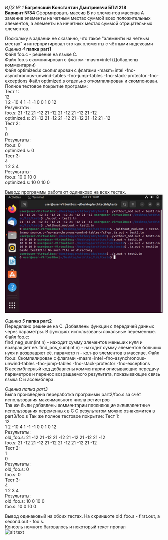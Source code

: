 *ИДЗ № 1*
**Багрянский Константин Дмитриевчи БПИ 218**  
**Варивнт №34**
Сформировать массив B из элементов массива A заменив элементы
на четным местах суммой всех положительных элементов, а элементы на
нечетных местах суммой отрицательных элементов.

Поскольку в задании не сказанно, что такое "элементы
на четным местах" я интерпритировал это как элементы с чётными индексами
*Оценка 4*  **папка part1**  
Файл foo.c - решение на языке C.  
Файл foo.s скомпилирован с флагом -masm=intel  (Добавлены комментарии)  
Файл optimized.s скопилирован с флагами -masm=intel -fno-asynchronous-unwind-tables -fno-jump-tables -fno-stack-protector -fno-exceptions
Файл optimized.s отдельно откомпилирован и скомпонован.  
Полное тестовое покрытие программ:  
Тест 1:  
12  
1 2 -10 4 1 -1 -1 0 0 1 0 12  
Результаты:  
foo.s: 21 -12 21 -12 21 -12 21 -12 21 -12 21 -12  
optimized.s: 21 -12 21 -12 21 -12 21 -12 21 -12 21 -12  
Тест 2:  
1  
0  
Результаты:  
foo.s: 0  
optimized.s: 0  
Тест 3:  
4  
1 2 3 4  
Результаты:  
foo.s: 10 0 10 0  
optimized.s: 10 0 10 0  

Вывод: программы работают одинаково на всех тестах.  
![alt text](part1/tests/tests_result.jpg)


*Оценка 5*  **папка part2**   
Переделано решение на C. Добавлены функции с передачей данных через параметры. В функциях использованы локальные переменные.  
Файл foo.c:  
find_neg_sum(int n) - находит сумму элементов меньших нуля и возвращяет её.
find_pos_sum(int n) - находит сумму элементов больших нуля и возвращяет её.
параметр n - кол-во элементов в массиве.
Файл foo.s:
Скомпилирован с флагами -masm=intel -fno-asynchronous-unwind-tables -fno-jump-tables -fno-stack-protector -fno-exceptions  
В ассемблерный код добавлены комментарии описывающие передачу параметров и перенос возращаемого результата, показывающие связь языка C и ассемблера.

*Оценка*  *папка part3*  
Была произведена переработка программы part2/foo.s за счёт использования максимального числа регистров  
Так же были добавлены комментарии поясняющие эквивалентные использования переменных в C
С результатом можно ознакомится в part3/foo.s
Так же полное тестовое покрытие:
Тест 1:  
12  
1 2 -10 4 1 -1 -1 0 0 1 0 12  
Результаты:  
old_foo.s: 21 -12 21 -12 21 -12 21 -12 21 -12 21 -12  
foo.s: 21 -12 21 -12 21 -12 21 -12 21 -12 21 -12  
Тест 2:  
1  
0  
Результаты:  
old_foo.s: 0  
foo.s: 0  
Тест 3:  
4  
1 2 3 4  
Результаты:  
old_foo.s: 10 0 10 0  
foo.s: 10 0 10 0  

Вывод одинаковый на обоих тестах.
На скриншоте old_foo.s - first.out, a second.out - foo.s.  
Консоль немного баговалось и некоторый текст пропал  
![alt text](part3/image.jpg)
